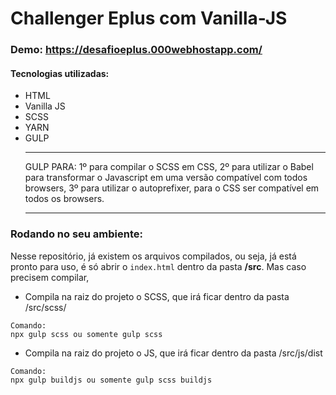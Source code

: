 # Challenger Eplus com Vanilla-JS

### Demo: https://desafioeplus.000webhostapp.com/

#### Tecnologias utilizadas:

- HTML
- Vanilla JS
- SCSS
- YARN
- GULP
  ***
  GULP PARA:
  1º para compilar o SCSS em CSS,
  2º para utilizar o Babel para transformar o Javascript em uma versão compatível com todos browsers,
  3º para utilizar o autoprefixer, para o CSS ser compatível em todos os browsers.
  ***

### Rodando no seu ambiente:

Nesse repositório, já existem os arquivos compilados, ou seja, já está pronto para uso, é só abrir o `index.html` dentro da pasta **/src**.
Mas caso precisem compilar,

- Compila na raiz do projeto o SCSS, que irá ficar dentro da pasta /src/scss/

```
Comando:
npx gulp scss ou somente gulp scss
```

- Compila na raiz do projeto o JS, que irá ficar dentro da pasta /src/js/dist

```
Comando:
npx gulp buildjs ou somente gulp scss buildjs
```
